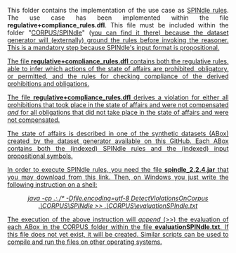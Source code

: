 <p align="justify">
This folder contains the implementation of the use case as <a href="http://spindle.data61.csiro.au/spindle/download.html">SPINdle rules</a>. The use case has been implemented within the file <b>regulative+compliance_rules.dfl</b>. This file must be included within the folder "<a href="https://github.com/liviorobaldo/compliancecheckers/tree/main/DatasetGenerator/CORPUS/SPINdle">CORPUS/SPINdle</a>" (<u>you can find it <a href="https://github.com/liviorobaldo/compliancecheckers/tree/main/DatasetGenerator/CORPUS/SPINdle">there</a>) because the dataset generator will (externally) ground the rules before invoking the reasoner. This is a mandatory step because SPINdle's input format is propositional.
</p>

<p align="justify">
The file <b>regulative+compliance_rules.dfl</b> contains both the regulative rules, able to infer which actions of the state of affairs are prohibited, obligatory, or permitted, and the rules for checking compliance of the derived prohibitions and obligations.
</p>

<p align="justify">The file <b>regulative+compliance_rules.dfl</b> derives a violation for either all prohibitions that took place in the state of affairs and were not compensated <i>and</i> for all obligations that did not take place in the state of affairs and were not compensated.</p>

<p align="justify">
The state of affairs is described in one of the synthetic datasets (ABox) created by the <a href="https://github.com/liviorobaldo/compliancecheckers/tree/main/DatasetGenerator">dataset generator available on this GitHub</a>. Each ABox contains both the (indexed) SPINdle rules and the (indexed) input propositional symbols.
</p>

<p align="justify">
In order to execute SPINdle rules, you need the file <b>spindle_2.2.4.jar</b> that you may download from <a href="https://sourceforge.net/projects/spindlereasoner/">this link</a>. Then, on Windows you just write the following instruction on a shell:
</p>

<p align="center">
<i>java -cp .;./* -Dfile.encoding=utf-8 DetectViolationsOnCorpus .\CORPUS\SPINdle >> .\CORPUS\evaluationSPIndle.txt</i>
</p>

<p align="justify">
The execution of the above instruction will <i>append</i> (>>) the evaluation of each ABox in the CORPUS folder within the file <b>evaluationSPINdle.txt</b>. If this file does not yet exist, it will be created. Similar scripts can be used to compile and run the files on other operating systems. 
</p>

